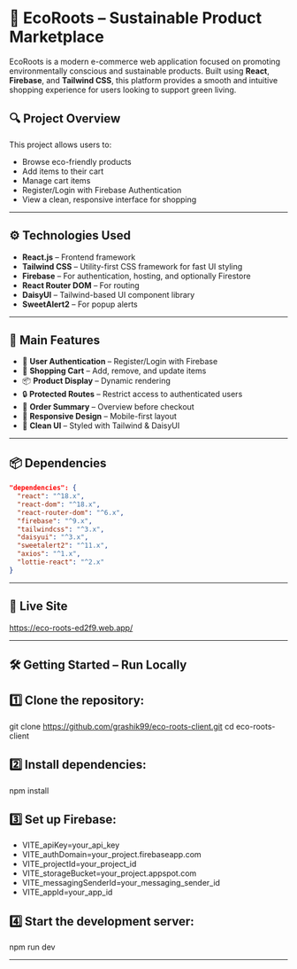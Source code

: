 # 🌿 EcoRoots – Sustainable Product Marketplace

EcoRoots is a modern e-commerce web application focused on promoting environmentally conscious and sustainable products. Built using **React**, **Firebase**, and **Tailwind CSS**, this platform provides a smooth and intuitive shopping experience for users looking to support green living.

## 🔍 Project Overview

This project allows users to:
- Browse eco-friendly products
- Add items to their cart
- Manage cart items
- Register/Login with Firebase Authentication
- View a clean, responsive interface for shopping

---

## ⚙️ Technologies Used

- **React.js** – Frontend framework
- **Tailwind CSS** – Utility-first CSS framework for fast UI styling
- **Firebase** – For authentication, hosting, and optionally Firestore
- **React Router DOM** – For routing
- **DaisyUI** – Tailwind-based UI component library
- **SweetAlert2** – For popup alerts

---

## 🚀 Main Features

- 🔐 **User Authentication** – Register/Login with Firebase
- 🛒 **Shopping Cart** – Add, remove, and update items
- 📦 **Product Display** – Dynamic rendering
- 🔒 **Protected Routes** – Restrict access to authenticated users
- 🧾 **Order Summary** – Overview before checkout
- 📱 **Responsive Design** – Mobile-first layout
- 🎨 **Clean UI** – Styled with Tailwind & DaisyUI

---

## 📦 Dependencies

```json
"dependencies": {
  "react": "^18.x",
  "react-dom": "^18.x",
  "react-router-dom": "^6.x",
  "firebase": "^9.x",
  "tailwindcss": "^3.x",
  "daisyui": "^3.x",
  "sweetalert2": "^11.x",
  "axios": "^1.x",
  "lottie-react": "^2.x"
}
```

---

## 🔗 Live Site
https://eco-roots-ed2f9.web.app/

---

## 🛠️ Getting Started – Run Locally

## 1️⃣ Clone the repository:

git clone https://github.com/grashik99/eco-roots-client.git
cd eco-roots-client

## 2️⃣ Install dependencies:

npm install

## 3️⃣ Set up Firebase:
- VITE_apiKey=your_api_key
- VITE_authDomain=your_project.firebaseapp.com
- VITE_projectId=your_project_id
- VITE_storageBucket=your_project.appspot.com
- VITE_messagingSenderId=your_messaging_sender_id
- VITE_appId=your_app_id

## 4️⃣ Start the development server:

npm run dev

---


